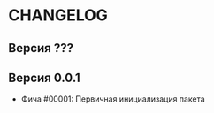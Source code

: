 CHANGELOG
=====================


Версия ???
--------------------


Версия 0.0.1
--------------------
 - Фича #00001: Первичная инициализация пакета

